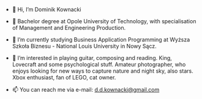 - 👋 Hi, I’m Dominik Kownacki
- 📙 Bachelor degree at Opole University of Technology, with specialisation of Management and Engineering Production.
- 🌱 I’m currently studying Business Application Programming at Wyższa Szkoła Biznesu - National Louis University in Nowy Sącz.
- 👀 I’m interested in playing guitar, composing and reading. King, Lovecraft and some psychological stuff. Amateur photographer, who enjoys looking for new ways to capture nature and night sky, also stars. Xbox enthusiast, fan of LEGO, cat owner. 

- 📫 You can reach me via e-mail: d.d.kownacki@gmail.com

<!---
Covnacki/Covnacki is a ✨ special ✨ repository because its `README.md` (this file) appears on your GitHub profile.
You can click the Preview link to take a look at your changes.
--->
